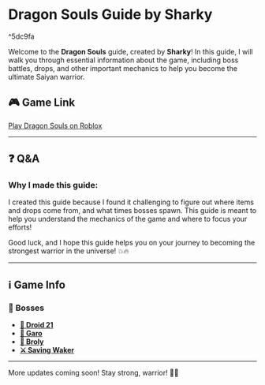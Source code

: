 # **Dragon Souls Guide by Sharky**

^5dc9fa

Welcome to the **Dragon Souls** guide, created by **Sharky**! In this guide, I will walk you through essential information about the game, including boss battles, drops, and other important mechanics to help you become the ultimate Saiyan warrior.

## **🎮 Game Link**
[Play Dragon Souls on Roblox](https://www.roblox.com/games/8246874626/)

---

## **❓ Q&A**

### **Why I made this guide:**  
I created this guide because I found it challenging to figure out where items and drops come from, and what times bosses spawn. This guide is meant to help you understand the mechanics of the game and where to focus your efforts!

Good luck, and I hope this guide helps you on your journey to becoming the strongest warrior in the universe! 💥🔥

---

## **ℹ️ Game Info**

### 👑 **Bosses**
- **[🤖 Droid 21](Droid%2021.md)**
- **[👴 Garo](Garo.md)**
- **[💪 Broly](Broly.md)**
- **[⚔️ Saving Waker](Saving%20Waker.md)**

---

More updates coming soon! Stay strong, warrior! 🐉🔥